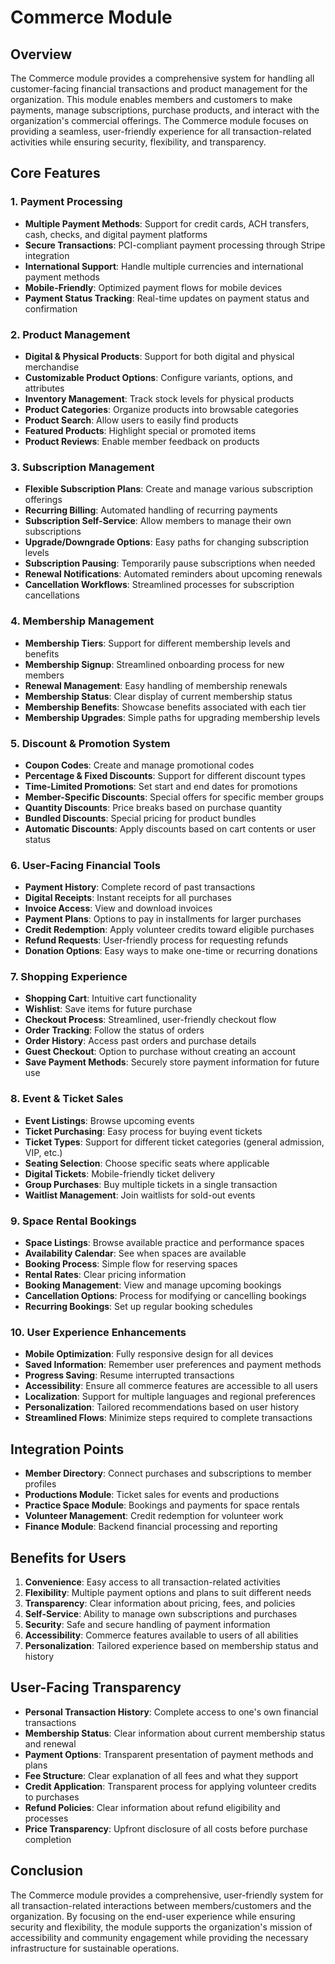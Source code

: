# Commerce Module

## Overview

The Commerce module provides a comprehensive system for handling all customer-facing financial transactions and product management for the organization. This module enables members and customers to make payments, manage subscriptions, purchase products, and interact with the organization's commercial offerings. The Commerce module focuses on providing a seamless, user-friendly experience for all transaction-related activities while ensuring security, flexibility, and transparency.

## Core Features

### 1. Payment Processing

- **Multiple Payment Methods**: Support for credit cards, ACH transfers, cash, checks, and digital payment platforms
- **Secure Transactions**: PCI-compliant payment processing through Stripe integration
- **International Support**: Handle multiple currencies and international payment methods
- **Mobile-Friendly**: Optimized payment flows for mobile devices
- **Payment Status Tracking**: Real-time updates on payment status and confirmation

### 2. Product Management

- **Digital & Physical Products**: Support for both digital and physical merchandise
- **Customizable Product Options**: Configure variants, options, and attributes
- **Inventory Management**: Track stock levels for physical products
- **Product Categories**: Organize products into browsable categories
- **Product Search**: Allow users to easily find products
- **Featured Products**: Highlight special or promoted items
- **Product Reviews**: Enable member feedback on products

### 3. Subscription Management

- **Flexible Subscription Plans**: Create and manage various subscription offerings
- **Recurring Billing**: Automated handling of recurring payments
- **Subscription Self-Service**: Allow members to manage their own subscriptions
- **Upgrade/Downgrade Options**: Easy paths for changing subscription levels
- **Subscription Pausing**: Temporarily pause subscriptions when needed
- **Renewal Notifications**: Automated reminders about upcoming renewals
- **Cancellation Workflows**: Streamlined processes for subscription cancellations

### 4. Membership Management

- **Membership Tiers**: Support for different membership levels and benefits
- **Membership Signup**: Streamlined onboarding process for new members
- **Renewal Management**: Easy handling of membership renewals
- **Membership Status**: Clear display of current membership status
- **Membership Benefits**: Showcase benefits associated with each tier
- **Membership Upgrades**: Simple paths for upgrading membership levels

### 5. Discount & Promotion System

- **Coupon Codes**: Create and manage promotional codes
- **Percentage & Fixed Discounts**: Support for different discount types
- **Time-Limited Promotions**: Set start and end dates for promotions
- **Member-Specific Discounts**: Special offers for specific member groups
- **Quantity Discounts**: Price breaks based on purchase quantity
- **Bundled Discounts**: Special pricing for product bundles
- **Automatic Discounts**: Apply discounts based on cart contents or user status

### 6. User-Facing Financial Tools

- **Payment History**: Complete record of past transactions
- **Digital Receipts**: Instant receipts for all purchases
- **Invoice Access**: View and download invoices
- **Payment Plans**: Options to pay in installments for larger purchases
- **Credit Redemption**: Apply volunteer credits toward eligible purchases
- **Refund Requests**: User-friendly process for requesting refunds
- **Donation Options**: Easy ways to make one-time or recurring donations

### 7. Shopping Experience

- **Shopping Cart**: Intuitive cart functionality
- **Wishlist**: Save items for future purchase
- **Checkout Process**: Streamlined, user-friendly checkout flow
- **Order Tracking**: Follow the status of orders
- **Order History**: Access past orders and purchase details
- **Guest Checkout**: Option to purchase without creating an account
- **Save Payment Methods**: Securely store payment information for future use

### 8. Event & Ticket Sales

- **Event Listings**: Browse upcoming events
- **Ticket Purchasing**: Easy process for buying event tickets
- **Ticket Types**: Support for different ticket categories (general admission, VIP, etc.)
- **Seating Selection**: Choose specific seats where applicable
- **Digital Tickets**: Mobile-friendly ticket delivery
- **Group Purchases**: Buy multiple tickets in a single transaction
- **Waitlist Management**: Join waitlists for sold-out events

### 9. Space Rental Bookings

- **Space Listings**: Browse available practice and performance spaces
- **Availability Calendar**: See when spaces are available
- **Booking Process**: Simple flow for reserving spaces
- **Rental Rates**: Clear pricing information
- **Booking Management**: View and manage upcoming bookings
- **Cancellation Options**: Process for modifying or cancelling bookings
- **Recurring Bookings**: Set up regular booking schedules

### 10. User Experience Enhancements

- **Mobile Optimization**: Fully responsive design for all devices
- **Saved Information**: Remember user preferences and payment methods
- **Progress Saving**: Resume interrupted transactions
- **Accessibility**: Ensure all commerce features are accessible to all users
- **Localization**: Support for multiple languages and regional preferences
- **Personalization**: Tailored recommendations based on user history
- **Streamlined Flows**: Minimize steps required to complete transactions

## Integration Points

- **Member Directory**: Connect purchases and subscriptions to member profiles
- **Productions Module**: Ticket sales for events and productions
- **Practice Space Module**: Bookings and payments for space rentals
- **Volunteer Management**: Credit redemption for volunteer work
- **Finance Module**: Backend financial processing and reporting

## Benefits for Users

1. **Convenience**: Easy access to all transaction-related activities
2. **Flexibility**: Multiple payment options and plans to suit different needs
3. **Transparency**: Clear information about pricing, fees, and policies
4. **Self-Service**: Ability to manage own subscriptions and purchases
5. **Security**: Safe and secure handling of payment information
6. **Accessibility**: Commerce features available to users of all abilities
7. **Personalization**: Tailored experience based on membership status and history

## User-Facing Transparency

- **Personal Transaction History**: Complete access to one's own financial transactions
- **Membership Status**: Clear information about current membership status and renewal
- **Payment Options**: Transparent presentation of payment methods and plans
- **Fee Structure**: Clear explanation of all fees and what they support
- **Credit Application**: Transparent process for applying volunteer credits to purchases
- **Refund Policies**: Clear information about refund eligibility and processes
- **Price Transparency**: Upfront disclosure of all costs before purchase completion

## Conclusion

The Commerce module provides a comprehensive, user-friendly system for all transaction-related interactions between members/customers and the organization. By focusing on the end-user experience while ensuring security and flexibility, the module supports the organization's mission of accessibility and community engagement while providing the necessary infrastructure for sustainable operations. 